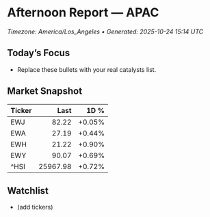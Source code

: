 # Afternoon Report — APAC
_Timezone: America/Los_Angeles • Generated: 2025-10-24 15:14 UTC_

## Today’s Focus
- Replace these bullets with your real catalysts list.

## Market Snapshot
| Ticker | Last | 1D % |
|---|---:|---:|
| EWJ | 82.22 | +0.05% |
| EWA | 27.19 | +0.44% |
| EWH | 21.22 | +0.90% |
| EWY | 90.07 | +0.69% |
| ^HSI | 25967.98 | +0.72% |

## Watchlist
- (add tickers)
